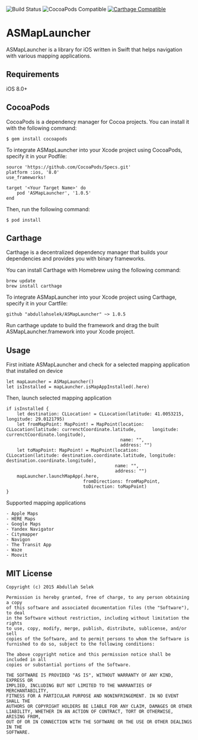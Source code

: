 ![Build Status](https://travis-ci.org/abdullahselek/ASMapLauncher.svg?branch=master)
![CocoaPods Compatible](https://img.shields.io/cocoapods/v/ASMapLauncher.svg)
[![Carthage Compatible](https://img.shields.io/badge/Carthage-compatible-4BC51D.svg?style=flat)](https://github.com/Carthage/Carthage)

# ASMapLauncher
ASMapLauncher is a library for iOS written in Swift that helps navigation with various mapping applications.

## Requirements
iOS 8.0+

## CocoaPods

CocoaPods is a dependency manager for Cocoa projects. You can install it with the following command:
```	
$ gem install cocoapods
```
To integrate ASMapLauncher into your Xcode project using CocoaPods, specify it in your Podfile:
```
source 'https://github.com/CocoaPods/Specs.git'
platform :ios, '8.0'
use_frameworks!

target '<Your Target Name>' do
	pod 'ASMapLauncher', '1.0.5'
end
```
Then, run the following command:
```
$ pod install
```
## Carthage

Carthage is a decentralized dependency manager that builds your dependencies and provides you with binary frameworks.

You can install Carthage with Homebrew using the following command:

```
brew update
brew install carthage
```

To integrate ASMapLauncher into your Xcode project using Carthage, specify it in your Cartfile:

```
github "abdullahselek/ASMapLauncher" ~> 1.0.5
```

Run carthage update to build the framework and drag the built ASMapLauncher.framework into your Xcode project.

## Usage

First initiate ASMapLauncher and check for a selected mapping application that installed on device
```
let mapLauncher = ASMapLauncher()
let isInstalled = mapLauncher.isMapAppInstalled(.here)
```

Then, launch selected mapping application
```
if isInstalled {
	let destination: CLLocation! = CLLocation(latitude: 41.0053215, longitude: 29.0121795)
	let fromMapPoint: MapPoint! = MapPoint(location: CLLocation(latitude: currenctCoordinate.latitude, 	    longitude: currenctCoordinate.longitude), 
										   name: "", 
										   address: "")
    let toMapPoint: MapPoint! = MapPoint(location: CLLocation(latitude: destination.coordinate.latitude, longitude: destination.coordinate.longitude), 
                                         name: "", 
                                         address: "")
    mapLauncher.launchMapApp(.here, 
                             fromDirections: fromMapPoint, 
                             toDirection: toMapPoint)
}

```
Supported mapping applications
```
- Apple Maps
- HERE Maps
- Google Maps
- Yandex Navigator
- Citymapper
- Navigon
- The Transit App
- Waze
- Moovit
```	

## MIT License
```
Copyright (c) 2015 Abdullah Selek

Permission is hereby granted, free of charge, to any person obtaining a copy
of this software and associated documentation files (the "Software"), to deal
in the Software without restriction, including without limitation the rights
to use, copy, modify, merge, publish, distribute, sublicense, and/or sell
copies of the Software, and to permit persons to whom the Software is
furnished to do so, subject to the following conditions:

The above copyright notice and this permission notice shall be included in all
copies or substantial portions of the Software.

THE SOFTWARE IS PROVIDED "AS IS", WITHOUT WARRANTY OF ANY KIND, EXPRESS OR
IMPLIED, INCLUDING BUT NOT LIMITED TO THE WARRANTIES OF MERCHANTABILITY,
FITNESS FOR A PARTICULAR PURPOSE AND NONINFRINGEMENT. IN NO EVENT SHALL THE
AUTHORS OR COPYRIGHT HOLDERS BE LIABLE FOR ANY CLAIM, DAMAGES OR OTHER
LIABILITY, WHETHER IN AN ACTION OF CONTRACT, TORT OR OTHERWISE, ARISING FROM,
OUT OF OR IN CONNECTION WITH THE SOFTWARE OR THE USE OR OTHER DEALINGS IN THE
SOFTWARE.
```
